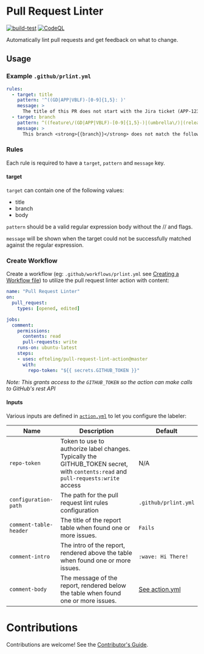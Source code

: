# Pull Request Linter

[![build-test](https://github.com/efteling/pull-request-lint-action/actions/workflows/test.yml/badge.svg)](https://github.com/efteling/pull-request-lint-action/actions/workflows/test.yml) [![CodeQL](https://github.com/efteling/pull-request-lint-action/actions/workflows/codeql-analysis.yml/badge.svg)](https://github.com/efteling/pull-request-lint-action/actions/workflows/codeql-analysis.yml)

Automatically lint pull requests and get feedback on what to change.

## Usage

### Example `.github/prlint.yml`

```yaml
rules:
  - target: title
    pattern: '^((GD|APP|VBLF)-[0-9]{1,5}: )'
    message: >
      The title of this PR does not start with the Jira ticket (APP-1234: Name of feature).
  - target: branch
    pattern: ^((feature\/(GD|APP|VBLF)-[0-9]{1,5}-)|(umbrella\/)|(release\/))([a-z0-9-._]+)$
    message: >
      This branch <strong>{{branch}}</strong> does not match the following structure: <code>feature/APP-1234-short-title</code>

```

### Rules

Each rule is required to have a `target`, `pattern` and `message` key. 

#### target

`target` can contain one of the following values: 
- title
- branch
- body

`pattern` should be a valid regular expression body without the // and flags. 

`message` will be shown when the target could not be successfully matched against the regular expression.


### Create Workflow

Create a workflow (eg: `.github/workflows/prlint.yml` see [Creating a Workflow file](https://help.github.com/en/articles/configuring-a-workflow#creating-a-workflow-file)) to utilize the pull request linter action with content:

```yml
name: "Pull Request Linter"
on:
  pull_request:
    types: [opened, edited]

jobs:
  comment:
    permissions:
      contents: read
      pull-requests: write
    runs-on: ubuntu-latest
    steps:
    - uses: efteling/pull-request-lint-action@master
      with:
        repo-token: "${{ secrets.GITHUB_TOKEN }}"
```

_Note: This grants access to the `GITHUB_TOKEN` so the action can make calls to GitHub's rest API_

#### Inputs

Various inputs are defined in [`action.yml`](action.yml) to let you configure the labeler:

| Name | Description | Default |
| - | - | - |
| `repo-token` | Token to use to authorize label changes. Typically the GITHUB_TOKEN secret, with `contents:read` and `pull-requests:write` access | N/A |
| `configuration-path` | The path for the pull request lint rules configuration | `.github/prlint.yml` |
| `comment-table-header` | The title of the report table when found one or more issues. | `Fails`
| `comment-intro` | The intro of the report, rendered above the table when found one or more issues. | `:wave: Hi There!`
| `comment-body` | The message of the report, rendered below the table when found one or more issues. | [See action.yml](action.yml)

# Contributions

Contributions are welcome! See the [Contributor's Guide](CONTRIBUTING.md).

